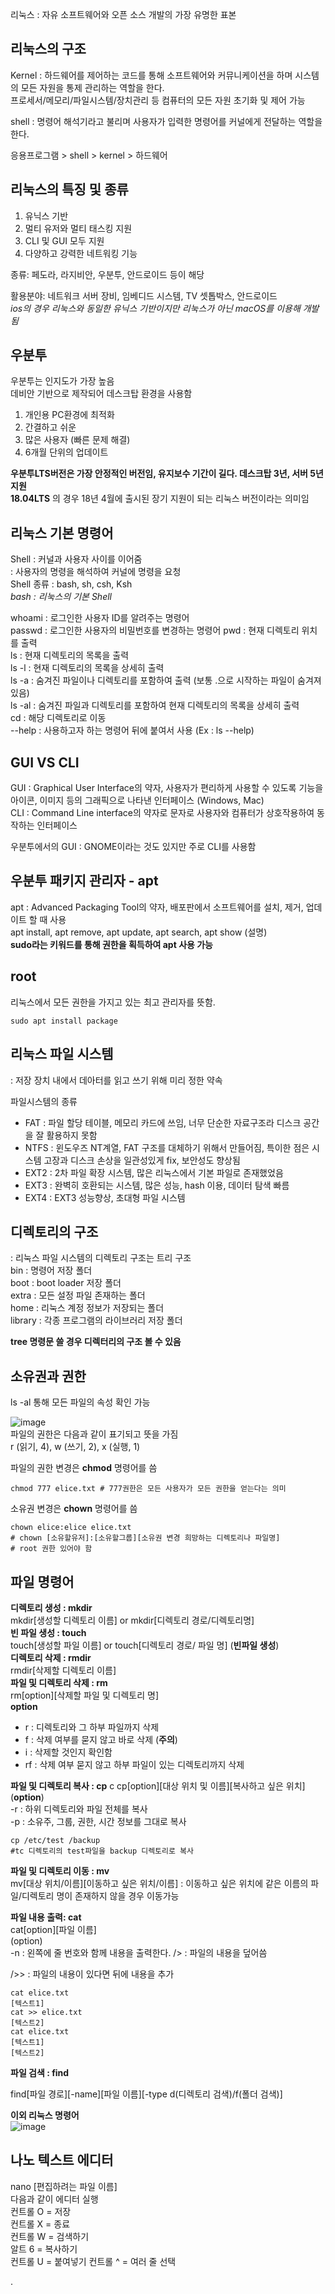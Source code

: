 리눅스 : 자유 소프트웨어와 오픈 소스 개발의 가장 유명한 표본  

## 리눅스의 구조   
Kernel : 하드웨어를 제어하는 코드를 통해 소프트웨어와 커뮤니케이션을 하며 시스템의 모든 자원을 통제 관리하는 역할을 한다.  
프로세서/메모리/파일시스템/장치관리 등 컴퓨터의 모든 자원 초기화 및 제어 가능

shell : 명령어 해석기라고 불리며 사용자가 입력한 명령어를 커널에게 전달하는 역할을 한다.  

응용프로그램 > shell > kernel > 하드웨어  

## 리눅스의 특징 및 종류  
1. 유닉스 기반  
2. 멀티 유저와 멀티 태스킹 지원  
3. CLI 및 GUI 모두 지원  
4. 다양하고 강력한 네트워킹 기능  

종류: 페도라, 라지비안, 우분투, 안드로이드 등이 해당  

활용분야: 네트워크 서버 장비, 임베디드 시스템, TV 셋톱박스, 안드로이드  
*ios의 경우 리눅스와 동일한 유닉스 기반이지만 리눅스가 아닌 macOS를 이용해 개발됨*  

## 우분투  
우분투는 인지도가 가장 높음  
데비안 기반으로 제작되어 데스크탑 환경을 사용함  

1. 개인용 PC환경에 최적화  
2. 간결하고 쉬운  
3. 많은 사용자  (빠른 문제 해결)  
5. 6개월 단위의 업데이트  

**우분투LTS버전은 가장 안정적인 버전임, 유지보수 기간이 길다. 데스크탑 3년, 서버 5년 지원**  
**18.04LTS** 의 경우 18년 4월에 출시된 장기 지원이 되는 리눅스 버전이라는 의미임  

## 리눅스 기본 명령어  
Shell : 커널과 사용자 사이를 이어줌  
      : 사용자의 명령을 해석하여 커널에 명령을 요청  
Shell 종류 : bash, sh, csh, Ksh  
*bash : 리눅스의 기본 Shell*  

whoami : 로그인한 사용자 ID를 알려주는 명령어  
passwd : 로그인한 사용자의 비밀번호를 변경하는 명령어 
pwd : 현재 디렉토리 위치를 출력  
ls : 현재 디렉토리의 목록을 출력  
ls -l : 현재 디렉토리의 목록을 상세히 출력  
ls -a : 숨겨진 파일이나 디렉토리를 포함하여 출력 (보통 .으로 시작하는 파일이 숨겨져 있음)  
ls -al : 숨겨진 파일과 디렉토리를 포함하여 현재 디렉토리의 목록을 상세히 출력  
cd : 해당 디렉토리로 이동  
--help : 사용하고자 하는 명령어 뒤에 붙여서 사용  (Ex : ls --help)  

## GUI VS CLI  
GUI : Graphical User Interface의 약자, 사용자가 편리하게 사용할 수 있도록 기능을 아이콘, 이미지 등의 그래픽으로 나타낸 인터페이스 (Windows, Mac)  
CLI : Command Line interface의 약자로 문자로 사용자와 컴퓨터가 상호작용하여 동작하는 인터페이스  

우분투에서의 GUI : GNOME이라는 것도 있지만 주로 CLI를 사용함  

## 우분투 패키지 관리자 - apt  
apt : Advanced Packaging Tool의 약자, 배포판에서 소프트웨어를 설치, 제거, 업데이트 할 때 사용  
apt install, apt remove, apt update, apt search, apt show (설명)  
**sudo라는 키워드를 통해 권한을 획득하여 apt 사용 가능**  

## root  
리눅스에서 모든 권한을 가지고 있는 최고 관리자를 뜻함.  
```  
sudo apt install package  
```  

## 리눅스 파일 시스템  
: 저장 장치 내에서 데아터를 읽고 쓰기 위해 미리 정한 약속  

파일시스템의 종류  
- FAT : 파일 할당 테이블, 메모리 카드에 쓰임, 너무 단순한 자료구조라 디스크 공간을 잘 활용하지 못함    
- NTFS : 윈도우즈 NT계열, FAT 구조를 대체하기 위해서 만들어짐, 특이한 점은 시스템 고장과 디스크 손상을 일관성있게 fix, 보안성도 향상됨
- EXT2 : 2차 파일 확장 시스템, 많은 리눅스에서 기본 파일로 존재했었음
- EXT3 : 완벽히 호환되는 시스템, 많은 성능, hash 이용, 데이터 탐색 빠름
- EXT4 : EXT3 성능향상, 초대형 파일 시스템  

## 디렉토리의 구조  
: 리눅스 파일 시스템의 디렉토리 구조는 트리 구조  
bin : 명령어 저장 폴더  
boot : boot loader 저장 폴더  
extra : 모든 설정 파일 존재하는 폴더  
home : 리눅스 계정 정보가 저장되는 폴더  
library : 각종 프로그램의 라이브러리 저장 폴더  

**tree 명령문 쓸 경우 디렉터리의 구조 볼 수 있음**   

## 소유권과 권한  
ls -al 통해 모든 파일의 속성 확인 가능  

![image](https://user-images.githubusercontent.com/74280650/122779936-50d0b480-d2e9-11eb-99a0-b352080ac1e3.png)  
파일의 권한은 다음과 같이 표기되고 뜻을 가짐  
r (읽기, 4), w (쓰기, 2), x (실행, 1)  

파일의 권한 변경은 **chmod** 명령어를 씀  
```  
chmod 777 elice.txt # 777권한은 모든 사용자가 모든 권한을 얻는다는 의미
```  

소유권 변경은 **chown** 명령어를 씀  
```  
chown elice:elice elice.txt  
# chown [소유할유저]:[소유할그룹][소유권 변경 희망하는 디렉토리나 파일명]  
# root 권한 있어야 함  
```  

## 파일 명령어  
**디렉토리 생성 : mkdir**  
mkdir[생성할 디렉토리 이름] or mkdir[디렉토리 경로/디렉토리명]   
**빈 파일 생성 : touch**  
touch[생성할 파일 이름] or touch[디렉토리 경로/ 파일 명]  (**빈파일 생성**)  
**디렉토리 삭제 : rmdir**  
rmdir[삭제할 디렉토리 이름]  
**파일 및 디렉토리 삭제 : rm**  
rm[option][삭제할 파일 및 디렉토리 명]  
**option**    
 - r : 디렉토리와 그 하부 파일까지 삭제  
 - f : 삭제 여부를 묻지 않고 바로 삭제 (**주의**)  
 - i : 삭제할 것인지 확인함  
 - rf : 삭제 여부 묻지 않고 하부 파일이 있는 디렉토리까지 삭제  

**파일 및 디렉토리 복사 : cp**  c
cp[option][대상 위치 및 이름][복사하고 싶은 위치]  
(**option**)  
-r : 하위 디렉토리와 파일 전체를 복사  
-p : 소유주, 그룹, 권한, 시간 정보를 그대로 복사  


```  
cp /etc/test /backup  
#tc 디렉토리의 test파일을 backup 디렉토리로 복사  
```  

**파일 및 디렉토리 이동 : mv**  
mv[대상 위치/이름][이동하고 싶은 위치/이름] 
: 이동하고 싶은 위치에 같은 이름의 파일/디렉토리 명이 존재하지 않을 경우 이동가능  

**파일 내용 출력: cat**  
cat[option][파일 이름]  
(option)  
-n : 왼쪽에 줄 번호와 함께 내용을 출력한다. 
/> : 파일의 내용을 덮어씀  

/>> : 파일의 내용이 있다면 뒤에 내용을 추가

```  
cat elice.txt  
[텍스트1]
cat >> elice.txt
[텍스트2]
cat elice.txt  
[텍스트1]
[텍스트2]
```  

**파일 검색 : find**  

find[파일 경로][-name][파일 이름][-type d(디렉토리 검색)/f(폴더 검색)]   

**이외 리눅스 명령어**  
![image](https://user-images.githubusercontent.com/74280650/122791807-87f89300-d2f4-11eb-826e-a269cfd29f9c.png)  

## 나노 텍스트 에디터  
nano [편집하려는 파일 이름]  
다음과 같이 에디터 실행  
컨트롤 O = 저장  
컨트롤 X = 종료  
컨트롤 W = 검색하기  
알트 6 = 복사하기  
컨트롤 U = 붙여넣기 
컨트롤 ^ = 여러 줄 선택  



.











